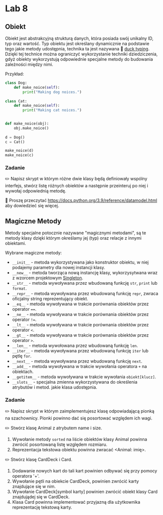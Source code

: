 # Lab 8

## Obiekt
Obiekt jest abstrakcyjną strukturą danych, która posiada swój unikalny ID, typ oraz wartość. Typ obiektu jest określany dynamicznie na podstawie tego jakie metody udostępnia, technika ta jest nazywana 📖 [duck typing](https://pl.wikipedia.org/wiki/Duck_typing). Dzięki tej technice można ograniczyć wykorzystanie techniki dziedziczenia, gdyż obiekty wykorzystują odpowiednie specjalne metody do budowania zależności między nimi. 

Przykład:
```python
class Dog:
    def make_noice(self):
        print("Making dog noices.")
    
class Cat:
    def make_noice(self):
        print("Making cat noices.")
        

def make_noice(obj):
    obj.make_noice()
    
d = Dog()
c = Cat()

make_noice(d)
make_noice(c)
```

### Zadanie

✏️ Napisz skrypt w którym różne dwie klasy będą definiowały wspólny interfejs, stwórz listę różnych obiektów a następnie przeinteruj po niej i wywołaj odpowiednią metodę. 

📖 Proszę przeczytać https://docs.python.org/3.9/reference/datamodel.html aby dowiedzieć się więcej.

## Magiczne Metody
Metody specjalne potocznie nazywane "magicznymi metodami", są te metody klasy dzięki którym określamy jej (typ) oraz relacje z innymi obiektami.

Wybrane magiczne metody:
* `__init__` - metoda wykorzystywana jako konstruktor obiektu, w niej podajemy parametry dla nowej instancji klasy.
* `__new__` - metoda tworząca nową instancję klasy, wykorzysytwana wraz z wzorcem projektowym [Singleton](https://pl.wikipedia.org/wiki/Singleton_(wzorzec_projektowy)). 
* `__str__` - metoda wywoływana przez wbudowaną funkcję `str`, `print` lub `format`.
* `__repr__` - metoda wywoływana przez wbudowaną funkcję `repr`, zwraca oficjalny string reprezentujący obiekt.
* `__eq__` - metoda wywoływana w trakcie porównania obiektów przez operator `==`.
* `__ne__` - metoda wywoływana w trakcie porównania obiektów przez operator `!=`.
* `__lt__` - metoda wywoływana w trakcie porównania obiektów przez operator `<`.
* `__gt__` - metoda wywoływana w trakcie porównania obiektów przez operator `>`.
* `__len__` - metoda wywołowana przez wbudowaną funkcję `len`.
* `__iter__` - metoda wywoływana przez wbudowaną funkcję `iter` lub pętlę `for`.
* `__next__` - metoda wywoływana przez wbudowaną funkcję `next`.
* `__add__` - metoda wywoływana w trakcie wywołania operatora `+` na obiektach. 
* `__getitem__` - metoda wywoływana w trakcie wywołania `obiekt[klucz]`.
* `__slots__` - specjalna zmienna wykorzystywana do określenia atrybutów i metod. jakie klasa udostępnia. 

### Zadanie

✏️ Napisz skrypt w którym zaimplementujesz klasę odpowiadającą pionką na szachownicy. Pionki powinno dać się posortować względem ich wagi.

✏️ Stwórz klasę Animal z atrybutem name i size. 
   1. Wywołanie metody `sorted` na liście obiektów klasy Animal powinna zwrócić posortowaną listę względem rozmiaru.
   2. Reprezentacja tekstowa obiektu powinna zwracać <Animal: imię>.

✏️ Stwórz klasę CardDeck i Card. 
   1. Dodawanie nowych kart do tali kart powinien odbywać się przy pomocy operatora '+'.
   2. Wywołanie pętli na obiekcie CardDeck, powinien zwrócić karty znajdujące się w nim.
   3. Wywołanie CardDeck\[symbol karty\] powinien zwrócić obiekt klasy Card znajdujądej się w CardDeck.
   4. Klasa Card powinna implementować przyjazną dla użytkownika reprezentację tekstową karty.
